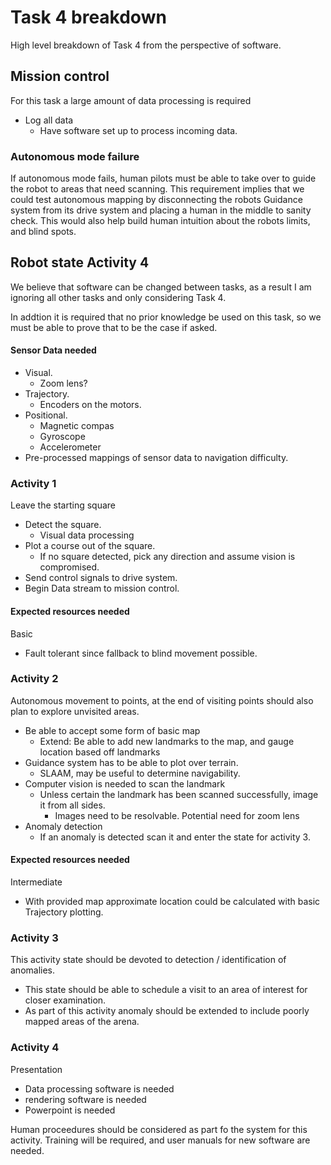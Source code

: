 # Task 4 breakdown 
High level breakdown of Task 4 from the perspective of software.

## Mission control
For this task a large amount of data processing is required
- Log all data
  - Have software set up to process incoming data.

### Autonomous mode failure
If autonomous mode fails, human pilots must be able to take over to guide the robot to areas that need scanning. This requirement implies that we could test autonomous mapping by disconnecting the robots Guidance system from its drive system and placing a human in the middle to sanity check. This would also help build human intuition about the robots limits, and blind spots.

## Robot state Activity 4
We believe that software can be changed between tasks, as a result I am ignoring all other tasks and only considering Task 4.

In addtion it is required that no prior knowledge be used on this task, so we must be able to prove that to be the case if asked.

#### Sensor Data needed
- Visual.
  - Zoom lens?
- Trajectory.
  - Encoders on the motors.
- Positional.
  - Magnetic compas
  - Gyroscope
  - Accelerometer
- Pre-processed mappings of sensor data to navigation difficulty.

### Activity 1
Leave the starting square
- Detect the square.
  - Visual data processing
- Plot a course out of the square.
  - If no square detected, pick any direction and assume vision is compromised.
- Send control signals to drive system.
- Begin Data stream to mission control.

#### Expected resources needed
Basic
- Fault tolerant since fallback to blind movement possible.

### Activity 2
Autonomous movement to points, at the end of visiting points should also plan to explore unvisited areas.
- Be able to accept some form of basic map
  - Extend: Be able to add new landmarks to the map, and gauge location based off landmarks
- Guidance system has to be able to plot over terrain.
  - SLAAM, may be useful to determine navigability.
- Computer vision is needed to scan the landmark
  - Unless certain the landmark has been scanned successfully, image it from all sides.
    - Images need to be resolvable. Potential need for zoom lens
- Anomaly detection
  - If an anomaly is detected scan it and enter the state for activity 3.


#### Expected resources needed
Intermediate
- With provided map approximate location could be calculated with basic Trajectory plotting.

### Activity 3
This activity state should be devoted to detection / identification of anomalies.
- This state should be able to schedule a visit to an area of interest for closer examination.
- As part of this activity anomaly should be extended to include poorly mapped areas of the arena. 


### Activity 4
Presentation
- Data processing software is needed
- rendering software is needed
- Powerpoint is needed

Human proceedures should be considered as part fo the system for this activity. Training will be required, and user manuals for new software are needed.